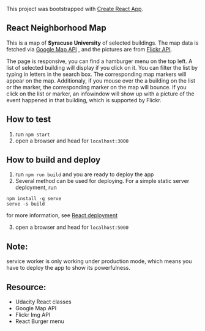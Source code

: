 This project was bootstrapped with [Create React App](https://github.com/facebook/create-react-app).

## React Neighborhood Map

This is a map of <strong>Syracuse University</strong> of selected buildings. The map data is fetched via [Google Map API](https://cloud.google.com/maps-platform/) , and the pictures are from [Flickr API](https://www.flickr.com/services/api/).

The page is responsive, you can find a hamburger menu on the top left. A list of selected building will display if you click on it. You can filter the list by typing in letters in the search box. The corresponding map markers will appear on the map. Additionaly, if you mouse over the a building on the list or the marker, the corresponding marker on the map will bounce. If you click on the list or marker, an infowindow will show up with a picture of the event happened in that building, which is supported by Flickr.



## How to test

1. run `npm start`
2. open a browser and head for `localhost:3000`

## How to build and deploy

1. run `npm run build` and you are ready to deploy the app
2. Several method can be used for deploying. For a simple static server deployment, run

```
npm install -g serve
serve -s build
```

for more information, see [React deployment](https://github.com/facebook/create-react-app/blob/master/packages/react-scripts/template/README.md#deployment)

3. open a browser and head for `localhost:5000`

## Note:

service worker is only working under production mode, which means you have to deploy the app to show its powerfulness.



## Resource:

<ul>
    <li>Udacity React classes</li>
    <li>Google Map API</li>
    <li>Flickr Img API</li>
    <li><a src=https://negomi.github.io/react-burger-menu/>React Burger menu</a> </li>
</ul>




